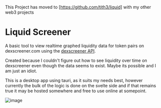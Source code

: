 This Project has moved to [https://github.com/tith3/liquid] with my other web3 projects

# Liquid Screener

A basic tool to view realtime graphed liquidity data for token pairs on dexscreener.com using the [dexscreener API](https://docs.dexscreener.com/api/reference).

Created because I couldn't figure out how to see liquidity over time on dexscreener even though the data seems to exist. Maybe its possible and I am just an idiot.

This is a desktop app using tauri, as it suits my needs best, however currently the bulk of the logic is done on the svelte side and if that remains true it may be hosted somewhere and free to use online at somepoint.

![image](https://github.com/HenryMBaldwin/liquid-screen/assets/67980579/93007f49-e313-4a94-b55d-0ad5073bedb1)
